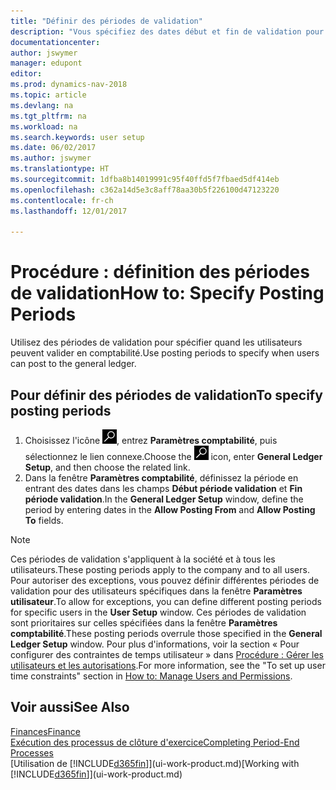 ```yaml
---
title: "Définir des périodes de validation"
description: "Vous spécifiez des dates début et fin de validation pour configurer quand les utilisateurs peuvent valider en comptabilité."
documentationcenter: 
author: jswymer
manager: edupont
editor: 
ms.prod: dynamics-nav-2018
ms.topic: article
ms.devlang: na
ms.tgt_pltfrm: na
ms.workload: na
ms.search.keywords: user setup
ms.date: 06/02/2017
ms.author: jswymer
ms.translationtype: HT
ms.sourcegitcommit: 1dfba8b14019991c95f40ffd5f7fbaed5df414eb
ms.openlocfilehash: c362a14d5e3c8aff78aa30b5f226100d47123220
ms.contentlocale: fr-ch
ms.lasthandoff: 12/01/2017

---
```

# <a name="how-to-specify-posting-periods"></a><span data-ttu-id="ab932-103">Procédure : définition des périodes de validation</span><span class="sxs-lookup"><span data-stu-id="ab932-103">How to: Specify Posting Periods</span></span>
<span data-ttu-id="ab932-104">Utilisez des périodes de validation pour spécifier quand les utilisateurs peuvent valider en comptabilité.</span><span class="sxs-lookup"><span data-stu-id="ab932-104">Use posting periods to specify when users can post to the general ledger.</span></span>  

## <a name="to-specify-posting-periods"></a><span data-ttu-id="ab932-105">Pour définir des périodes de validation</span><span class="sxs-lookup"><span data-stu-id="ab932-105">To specify posting periods</span></span>
1. <span data-ttu-id="ab932-106">Choisissez l'icône ![Page ou état pour la recherche](media/ui-search/search_small.png "icône Page ou état pour la recherche"), entrez **Paramètres comptabilité**, puis sélectionnez le lien connexe.</span><span class="sxs-lookup"><span data-stu-id="ab932-106">Choose the ![Search for Page or Report](media/ui-search/search_small.png "Search for Page or Report icon") icon, enter **General Ledger Setup**, and then choose the related link.</span></span>  
2. <span data-ttu-id="ab932-107">Dans la fenêtre **Paramètres comptabilité**, définissez la période en entrant des dates dans les champs **Début période validation** et **Fin période validation**.</span><span class="sxs-lookup"><span data-stu-id="ab932-107">In the **General Ledger Setup** window, define the period by entering dates in the **Allow Posting From** and **Allow Posting To** fields.</span></span>  

> [!NOTE]  
>   <span data-ttu-id="ab932-108">Ces périodes de validation s'appliquent à la société et à tous les utilisateurs.</span><span class="sxs-lookup"><span data-stu-id="ab932-108">These posting periods apply to the company and to all users.</span></span> <span data-ttu-id="ab932-109">Pour autoriser des exceptions, vous pouvez définir différentes périodes de validation pour des utilisateurs spécifiques dans la fenêtre **Paramètres utilisateur**.</span><span class="sxs-lookup"><span data-stu-id="ab932-109">To allow for exceptions, you can define different posting periods for specific users in the **User Setup** window.</span></span> <span data-ttu-id="ab932-110">Ces périodes de validation sont prioritaires sur celles spécifiées dans la fenêtre **Paramètres comptabilité**.</span><span class="sxs-lookup"><span data-stu-id="ab932-110">These posting periods overrule those specified in the **General Ledger Setup** window.</span></span> <span data-ttu-id="ab932-111">Pour plus d'informations, voir la section « Pour configurer des contraintes de temps utilisateur » dans [Procédure : Gérer les utilisateurs et les autorisations](ui-how-users-permissions.md).</span><span class="sxs-lookup"><span data-stu-id="ab932-111">For more information, see the "To set up user time constraints" section in [How to: Manage Users and Permissions](ui-how-users-permissions.md).</span></span>

## <a name="see-also"></a><span data-ttu-id="ab932-112">Voir aussi</span><span class="sxs-lookup"><span data-stu-id="ab932-112">See Also</span></span>
[<span data-ttu-id="ab932-113">Finances</span><span class="sxs-lookup"><span data-stu-id="ab932-113">Finance</span></span>](finance.md)  
[<span data-ttu-id="ab932-114">Exécution des processus de clôture d'exercice</span><span class="sxs-lookup"><span data-stu-id="ab932-114">Completing Period-End Processes</span></span>](year-how-complete-period-end-processes.md)  
<span data-ttu-id="ab932-115">[Utilisation de [!INCLUDE[d365fin](includes/d365fin_md.md)]](ui-work-product.md)</span><span class="sxs-lookup"><span data-stu-id="ab932-115">[Working with [!INCLUDE[d365fin](includes/d365fin_md.md)]](ui-work-product.md)</span></span>

